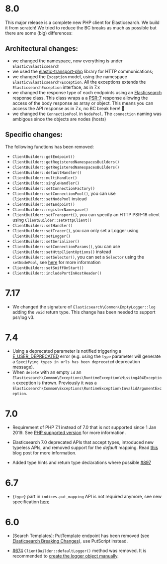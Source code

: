 # 8.0

This major release is a complete new PHP client for Elasticsearch. We build it from scratch!
We tried to reduce the BC breaks as much as possible but there are some (big) differences: 

## Architectural changes:

- we changed the namespace, now everything is under `Elastic\Elasticsearch`
- we used the [elastic-transport-php](https://github.com/elastic/elastic-transport-php) library for HTTP communications;
- we changed the `Exception` model, using the namespace `Elastic\Elasticsearch\Exception`. All the exceptions extends the
  `ElasticsearchException` interface, as in 7.x
- we changed the response type of each endpoints using an [Elasticsearch](src/Response/Elasticsearch.php) response class.
  This class wraps a a [PSR-7](https://www.php-fig.org/psr/psr-7/) response allowing the access of the body response
  as array or object. This means you can access the API response as in 7.x, no BC break here! :angel:
- we changed the `ConnectionPool` in `NodePool`. The `connection` naming was ambigous since the objects are nodes (hosts)

## Specific changes:

The following functions has been removed:

- `ClientBuilder::getEndpoint()`
- `ClientBuilder::getRegisteredNamespacesBuilders()`
- `ClientBuilder::getRegisteredNamespacesBuilders()`
- `ClientBuilder::defaultHandler()`
- `ClientBuilder::multiHandler()`
- `ClientBuilder::singleHandler()`
- `ClientBuilder::setConnectionFactory()`
- `ClientBuilder::setConnectionPool()`, you can use `ClientBuilder::setNodePool` instead
- `ClientBuilder::setEndpoint()`
- `ClientBuilder::registerNamespace()`
- `ClientBuilder::setTransport()`, you can specify an HTTP PSR-18 client using `ClientBuilder::setHttpClient()`
- `ClientBuilder::setHandler()`
- `ClientBuilder::setTracer()`, you can only set a Logger using  `ClientBuilder::setLogger()`
- `ClientBuilder::setSerializer()`
- `ClientBuilder::setConnectionParams()`, you can use `ClientBuilder::setHttpClientOptions()` instead
- `ClientBuilder::setSelector()`, you can set a `Selector` using the `setNodePool`, see [here](https://github.com/elastic/elastic-transport-php/blob/8.x/README.md#use-a-custom-selector) for more information
- `ClientBuilder::setSniffOnStart()`
- `ClientBuilder::includePortInHostHeader()`

# 7.17

- We changed the signature of `Elasticsearch\Common\EmptyLogger::log` adding the `void` return type.
  This change has been needed to support psr/log v3.

# 7.4

- Using a deprecated parameter is notified triggering a [E_USER_DEPRECATED](https://www.php.net/manual/en/errorfunc.constants.php)
  error (e.g. using the `type` parameter will generate a `Specifying types in urls has been deprecated`
  deprecation message).
- When `delete` with an empty `id` an `Elasticsearch\Common\Exceptions\RuntimeException\Missing404Exception`
  exception is thrown. Previously it was a `Elasticsearch\Common\Exceptions\RuntimeException\InvalidArgumentException`.

# 7.0

- Requirement of PHP 7.1 instead of 7.0 that is not supported since 1 Jan 2019.
  See [PHP supported version](https://www.php.net/supported-versions.php) for
  more information.

- Elasticsearch 7.0 deprecated APIs that accept types, introduced new typeless
  APIs, and removed support for the _default_ mapping. Read [this](https://www.elastic.co/blog/moving-from-types-to-typeless-apis-in-elasticsearch-7-0)
  blog post for more information.

- Added type hints and return type declarations where possible
  [#897](https://github.com/elastic/elasticsearch-php/pull/897)

# 6.7

- `{type}` part in `indices.put_mapping` API is not required anymore, see new specification [here](https://github.com/elastic/elasticsearch/blob/v6.7.0/rest-api-spec/src/main/resources/rest-api-spec/api/indices.put_mapping.json)

# 6.0

- [Search Templates]: PutTemplate endpoint has been removed (see [Elasticsearch Breaking Changes](https://www.elastic.co/guide/en/elasticsearch/reference/current/breaking_60_scripting_changes.html#_stored_search_template_apis_removed)),
use PutScript instead.

- [#674](https://github.com/elastic/elasticsearch-php/pull/674) `ClientBuilder::defaultLogger()` method was removed. It is recommended to [create the logger object manually](https://github.com/elastic/elasticsearch-php/blob/master/docs/configuration.asciidoc#enabling-the-logger).
